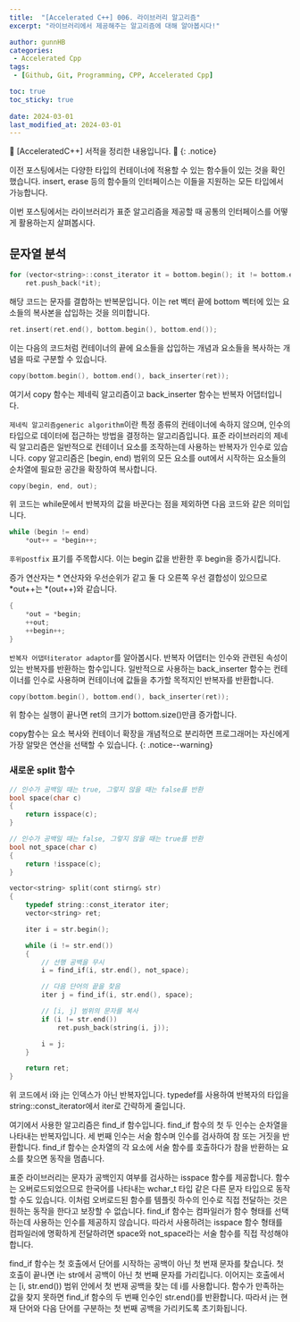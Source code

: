 ```yaml
---
title:  "[Accelerated C++] 006. 라이브러리 알고리즘"
excerpt: "라이브러리에서 제공해주는 알고리즘에 대해 알아봅시다!"

author: gunnHB
categories: 
 - Accelerated Cpp
tags: 
 - [Github, Git, Programming, CPP, Accelerated Cpp]

toc: true
toc_sticky: true
 
date: 2024-03-01
last_modified_at: 2024-03-01
---
```


🔔 \[AcceleratedC++\] 서적을 정리한 내용입니다. 🔔
{: .notice}

<div class="notice--info" markdown="1">
이전 포스팅에서는 다양한 타입의 컨테이너에 적용할 수 있는 함수들이 있는 것을 확인했습니다.
insert, erase 등의 함수들의 인터페이스는 이들을 지원하는 모든 타입에서 가능합니다.

이번 포스팅에서는 라이브러리가 표준 알고리즘을 제공할 때 공통의 인터페이스를 어떻게 활용하는지
살펴봅시다.
</div>

## 문자열 분석
``` c++
for (vector<string>::const_iterator it = bottom.begin(); it != bottom.end(); ++it)
    ret.push_back(*it);
```

해당 코드는 문자를 결합하는 반복문입니다. 이는 ret 벡터 끝에 bottom 벡터에 있는 요소들의 복사본을
삽입하는 것을 의미합니다.

```c++
ret.insert(ret.end(), bottom.begin(), bottom.end());
```

이는 다음의 코드처럼 컨테이너의 끝에 요소들을 삽입하는 개념과 요소들을 복사하는 개념을 따로 구분할 수 있습니다.

```c++
copy(bottom.begin(), bottom.end(), back_inserter(ret));
```

여기서 copy 함수는 제네릭 알고리즘이고 back_inserter 함수는 반복자 어댑터입니다.

`제네릭 알고리즘generic algorithm`이란 특정 종류의 컨테이너에 속하지 않으며, 인수의 타입으로 데이터에 접근하는
방법을 결정하는 알고리즘입니다. 표준 라이브러리의 제네릭 알고리즘은 일반적으로 컨테이너 요소를 조작하는데 사용하는 반복자가 인수로 있습니다.
copy 알고리즘은 [begin, end) 범위의 모든 요소를 out에서 시작하는 요소들의 순차열에 필요한 공간을 확장하여 복사합니다.

```c++
copy(begin, end, out);
```

위 코드는 while문에서 반복자의 값을 바꾼다는 점을 제외하면 다음 코드와 같은 의미입니다.

```c++
while (begin != end)
    *out++ = *begin++;
```

`후위postfix` 표기를 주목합시다. 이는 begin 값을 반환한 후 begin을 증가시킵니다.

증가 연산자는 * 연산자와 우선순위가 같고 둘 다 오른쪽 우선 결합성이 있으므로 *out++는
*(out++)와 같습니다.

```c++
{
    *out = *begin;
    ++out;
    ++begin++;
}
```

`반복자 어댑터iterator adaptor`를 알아봅시다. 반복자 어댑터는 인수와 관련된 속성이 있는 반복자를 반환하는 함수입니다.
일반적으로 사용하는 back_inserter 함수는 컨테이너를 인수로 사용하며 컨테이너에 값들을 추가할 목적지인 반복자를 반환합니다.

```c++
copy(bottom.begin(), bottom.end(), back_inserter(ret));
```

위 함수는 실행이 끝나면 ret의 크기가 bottom.size()만큼 증가합니다.

copy함수는 요소 복사와 컨테이너 확장을 개념적으로 분리하면 프로그래머는 자신에게 가장 알맞은 연산을 선택할 수 있습니다.
{: .notice--warning}

### 새로운 split 함수
```c++
// 인수가 공백일 때는 true, 그렇지 않을 때는 false를 반환
bool space(char c)
{
    return isspace(c);
}

// 인수가 공백일 때는 false, 그렇지 않을 때는 true를 반환
bool not_space(char c)
{
    return !isspace(c);
}

vector<string> split(cont stirng& str)
{
    typedef string::const_iterator iter;
    vector<string> ret;

    iter i = str.begin();

    while (i != str.end())
    {
        // 선행 공백을 무시
        i = find_if(i, str.end(), not_space);

        // 다음 단어의 끝을 찾음
        iter j = find_if(i, str.end(), space);

        // [i, j] 범위의 문자를 복사
        if (i != str.end())
            ret.push_back(string(i, j));

        i = j;
    }

    return ret;
}
```

위 코드에서 i와 j는 인덱스가 아닌 반복자입니다. typedef를 사용하여 반복자의 타입을 string::const_iterator에서 iter로
간략하게 줄입니다.

여기에서 사용한 알고리즘은 find_if 함수입니다. find_if 함수의 첫 두 인수는 순차열을 나타내는 반복자입니다. 세 번째 인수는 서술 함수며
인수를 검사하여 참 또는 거짓을 반환합니다. find_if 함수는 순차열의 각 요소에 서술 함수를 호출하다가 참을 반환하는 요소를 찾으면 동작을 멈춥니다.

표준 라이브러리는 문자가 공백인지 여부를 검사하는 isspace 함수를 제공합니다. 함수는 오버로드되었으므로 한국어를 나타내는 wchar_t 타입 같은
다른 문자 타입으로 동작할 수도 있습니다. 이처럼 오버로드된 함수를 템플릿 하수의 인수로 직접 전달하는 것은 원하는 동작을 한다고 보장할 수 없습니다.
find_if 함수는 컴파일러가 함수 형태를 선택하는데 사용하는 인수를 제공하지 않습니다. 따라서 사용하려는 isspace 함수 형태를 컴파일러에 명확하게 전달하려면
space와 not_space라는 서술 함수를 직접 작성해야 합니다.

find_if 함수는 첫 호출에서 단어를 시작하는 공백이 아닌 첫 번재 문자를 찾습니다. 첫 호출이 끝나면 i는 str에서 공백이 아닌 첫 번째 문자를 가리킵니다.
이어지는 호출에서는 [i, str.end()) 범위 안에서 첫 번재 공백을 찾는 데 i를 사용합니다. 함수가 만족하는 값을 찾지 못하면 find_if 함수의 두 번째 인수인
str.end()를 반환합니다. 따라서 j는 현재 단어와 다음 단어를 구분하는 첫 번째 공백을 가리키도록 초기화됩니다.


